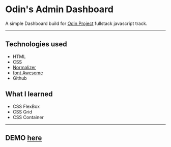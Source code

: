 # Odin's Admin Dashboard

A simple Dashboard build for [Odin Project](https://www.theodinproject.com/) fullstack javascript track.

---

## Technologies used

- HTML
- CSS
- [Normalizer](https://necolas.github.io/normalize.css/)
- [font Awesome](https://fontawesome.com/)
- Github

## What I learned

- CSS FlexBox
- CSS Grid
- CSS Container

---

## DEMO [here](https://bundybujet.github.io/odinAdminDashboard/)
